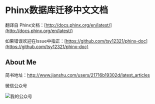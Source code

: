 # Phinx数据库迁移中文文档

翻译自 Phinx文档：[http://docs.phinx.org/en/latest/](http://docs.phinx.org/en/latest/)

如果错误欢迎在Issue中指正：[https://github.com/tsy12321/phinx-doc](https://github.com/tsy12321/phinx-doc)

## About Me
简书地址：http://www.jianshu.com/users/21716b19302d/latest_articles

微信公众号

![我的公众号](https://github.com/tsy12321/PayAndroid/blob/master/wxmp_avatar.jpg)
